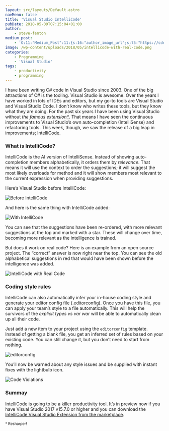 ```yaml
---
layout: src/layouts/Default.astro
navMenu: false
title: 'Visual Studio IntelliCode'
pubDate: 2018-05-09T07:15:04+01:00
author:
    - steve-fenton
medium_post:
    - 'O:11:"Medium_Post":11:{s:16:"author_image_url";s:75:"https://cdn-images-1.medium.com/fit/c/400/400/1*eXkhfEuF41g5W_xnc_ydLA.jpeg";s:10:"author_url";s:38:"https://medium.com/@steve.fenton.co.uk";s:11:"byline_name";N;s:12:"byline_email";N;s:10:"cross_link";s:3:"yes";s:2:"id";s:12:"134dbbeac3f1";s:21:"follower_notification";s:3:"yes";s:7:"license";s:19:"all-rights-reserved";s:14:"publication_id";s:2:"-1";s:6:"status";s:5:"draft";s:3:"url";s:51:"https://medium.com/@steve.fenton.co.uk/134dbbeac3f1";}'
image: /wp-content/uploads/2018/05/intellicode-with-real-code.png
categories:
    - Programming
    - 'Visual Studio'
tags:
    - productivity
    - programming
---
```


I have been writing C# code in Visual Studio since 2003. One of the big attractions of C# is the tooling. Visual Studio is awesome. Over the years I have worked in lots of IDEs and editors, but my go-to tools are Visual Studio and Visual Studio Code. I don’t know who writes these tools, but they know what they are doing. For the past six years I have been using Visual Studio without *the famous extension[\*](#famous-extension)*. That means I have seen the continuous improvements to Visual Studio’s own auto-completion (IntelliSense) and refactoring tools. This week, though, we saw the release of a big leap in improvements; IntelliCode.

### What is IntelliCode?

IntelliCode is the AI version of IntelliSense. Instead of showing auto-completion members alphabetically, it orders them by *relevance*. That means it will use the context to order the suggestions; it will suggest the most likely overloads for method and it will show members most relevant to the current expression when providing suggestions.

Here’s Visual Studio before IntelliCode:

![Before IntelliCode](/img/2018/05/before-intellicode-001.png)

And here is the same thing with IntelliCode added:

![With IntelliCode](/img/2018/05/with-intellicode-001.png)

You can see that the suggestions have been re-ordered, with more relevant suggestions at the top and marked with a star. These will change over time, becoming more relevant as the intelligence is trained.

But does it work on real code? Here is an example from an open source project. The “correct” answer is now right near the top. You can see the old alphabetical suggestions in red that would have been shown before the intelligence was added.

![IntelliCode with Real Code](/img/2018/05/intellicode-with-real-code.png)

### Coding style rules

IntelliCode can also automatically infer your in-house coding style and generate your editor config file (.editorconfig). Once you have this file, you can apply your team’s style to a file automatically. This will help the survivors of the *explicit types vs var war* will be able to automatically clean up all their code.

Just add a new item to your project using the `editorconfig` template. Instead of getting a blank file, you get an inferred set of rules based on your existing code. You can still change it, but you don’t need to start from nothing.

![editorconfig](/img/2018/05/editorconfig.png)

You’ll now be warned about any style issues and be supplied with instant fixes with the lightbulb icon.

![Code Violations](/img/2018/05/code-violations.png)

### Summay

IntelliCode is going to be a killer productivity tool. It’s in preview now if you have Visual Studio 2017 v15.7.0 or higher and you can download the [IntelliCode Visual Studio Extension from the marketplace](https://marketplace.visualstudio.com/items?itemName=VisualStudioExptTeam.VSIntelliCode).

<small id="famous-extension">\* Resharper!</small>